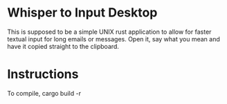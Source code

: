 # Whisper to Input Desktop

This is supposed to be a simple UNIX rust application to allow for faster textual input for long emails or messages. Open it, say what you mean and have it copied straight to the clipboard.

# Instructions

To compile, cargo build -r
